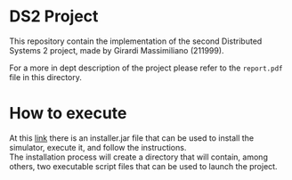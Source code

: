 # DS2 Project
This repository contain the implementation of the second Distributed Systems 2 project, made by Girardi Massimiliano (211999). 

For a more in dept description of the project please refer to the `report.pdf` file in this directory.

# How to execute
At this [link](https://drive.google.com/file/d/12L8VAGteILuk1qOV7pwqTJ1p0RVf9LX7/view?usp=sharing) there is an installer.jar file that can be used to install the simulator, execute it, and follow the instructions.  
The installation process will create a directory that will contain, among others, two executable script files that can be used to launch the project.
